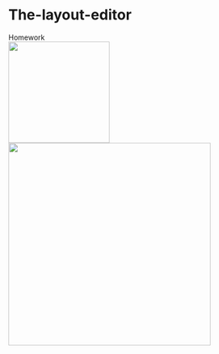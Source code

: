 # The-layout-editor
Homework<br>
<img src="https://user-images.githubusercontent.com/47654039/111611339-73dc5b80-8804-11eb-9cb0-e275a7da1843.gif" width=200 align=left>
<img src="https://user-images.githubusercontent.com/47654039/111611090-2eb82980-8804-11eb-8d46-edd5f84ac805.gif" width=400 align=left>
